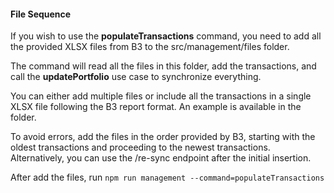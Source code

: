 #### File Sequence

If you wish to use the **populateTransactions** command, you need to add all the provided XLSX files from B3 to the src/management/files folder.

The command will read all the files in this folder, add the transactions, and call the **updatePortfolio** use case to synchronize everything.

You can either add multiple files or include all the transactions in a single XLSX file following the B3 report format. An example is available in the folder.

To avoid errors, add the files in the order provided by B3, starting with the oldest transactions and proceeding to the newest transactions. Alternatively, you can use the /re-sync endpoint after the initial insertion.


After add the files, run
`npm run management --command=populateTransactions`
